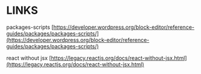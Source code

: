# LINKS
packages-scripts [https://developer.wordpress.org/block-editor/reference-guides/packages/packages-scripts/](https://developer.wordpress.org/block-editor/reference-guides/packages/packages-scripts/)

react without jsx [https://legacy.reactjs.org/docs/react-without-jsx.html](https://legacy.reactjs.org/docs/react-without-jsx.html)

